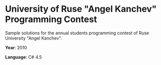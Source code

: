 # University of Ruse "Angel Kanchev" Programming Contest
Sample solutions for the annual students programming contest of Ruse University "Angel Kanchev".

**Year**: 2010

**Language**: C# 4.5
